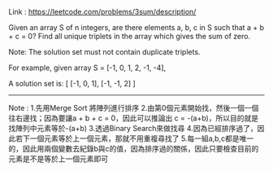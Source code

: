 Link : https://leetcode.com/problems/3sum/description/

Given an array S of n integers, are there elements a, b, c in S such that a + b + c = 0? Find all unique triplets in the array which gives the sum of zero.

Note: The solution set must not contain duplicate triplets.

For example, given array S = [-1, 0, 1, 2, -1, -4],

A solution set is:
[
  [-1, 0, 1],
  [-1, -1, 2]
]

--------------------------------------------
Note :
1.先用Merge Sort 將陣列進行排序
2.由第0個元素開始找，然後一個一個往右邊找；因為要讓a + b + c = 0，因此可以推論出 c = -(a+b)，所以目的就是找陣列中元素等於-(a+b)
3.透過Binary Search來做找尋
4.因為已經排序過了，因此若下一個元素等於上一個元素，那就不用重複尋找了
5.每一組a,b,c都是唯一的，因此用兩個變數去紀錄b與c的值，因為排序過的關係，因此只要檢查目前的元素是不是等於上一個元素即可
